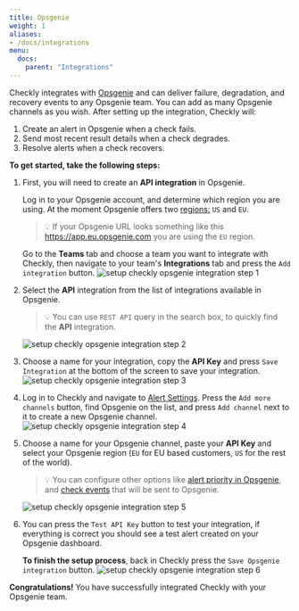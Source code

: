 ```yaml
---
title: Opsgenie
weight: 1
aliases:
- /docs/integrations
menu:
  docs:
    parent: "Integrations"
---
```


Checkly integrates with [Opsgenie](https://opsgenie.com) and can deliver failure, degradation, and recovery events 
to any Opsgenie team. You can add as many Opsgenie channels as you wish. After setting up the integration, Checkly will:

1. Create an alert in Opsgenie when a check fails.
2. Send most recent result details when a check degrades.
3. Resolve alerts when a check recovers.

**To get started, take the following steps:**

1. First, you will need to create an **API integration** in Opsgenie.
 
    Log in to your Opsgenie account, and determine which region you are using. At the moment Opsgenie offers
    two [regions:](https://docs.opsgenie.com/docs/european-service-region) `US` and `EU`.

    > 💡 If your Opsgenie URL looks something like this  https://app.eu.opsgenie.com 
    you are using the `EU` region.
 
    Go to the **Teams** tab and choose a team you want to integrate with Checkly, 
    then navigate to your team's **Integrations** tab and press the `Add integration` button.
    ![setup checkly opsgenie integration step 1](/docs/images/integrations/opsgenie/opsgenie_step1.png)

2. Select the **API** integration from the list of integrations available in Opsgenie. 

    > 💡 You can use `REST API` query in the search box, to quickly find the **API** integration.  
    
    ![setup checkly opsgenie integration step 2](/docs/images/integrations/opsgenie/opsgenie_step2.png)

3. Choose a name for your integration, copy the **API Key** and press `Save Integration` at the bottom of the screen to 
save your integration.  
    ![setup checkly opsgenie integration step 3](/docs/images/integrations/opsgenie/opsgenie_step3.png)

4. Log in to Checkly and navigate to [Alert Settings](http://app.checklyhq.com/alert-settings). 
Press the `Add more channels` button, find Opsgenie on the list, and press `Add channel` next to it to 
create a new Opsgenie channel.
    ![setup checkly opsgenie integration step 4](/docs/images/integrations/opsgenie/opsgenie_step4.png)

5. Choose a name for your Opsgenie channel, paste your **API Key** and select your Opsgenie region (`EU` for EU based 
customers, `US` for the rest of the world). 

    > 💡 You can configure other options like 
    [alert priority in Opsgenie](https://docs.opsgenie.com/docs/alert-priority-settings), and 
    [check events](/docs/alerting/alert-channels) that will be sent to Opsgenie. 
    
    ![setup checkly opsgenie integration step 5](/docs/images/integrations/opsgenie/opsgenie_step5.png)

6. You can press the `Test API Key` button to test your integration, if everything is correct you should see a test 
alert created on your Opsgenie dashboard. 

    **To finish the setup process**, back in Checkly press the `Save Opsgenie integration` button. 
    ![setup checkly opsgenie integration step 6](/docs/images/integrations/opsgenie/opsgenie_step6.png)

**Congratulations!** You have successfully integrated Checkly with your Opsgenie team.

